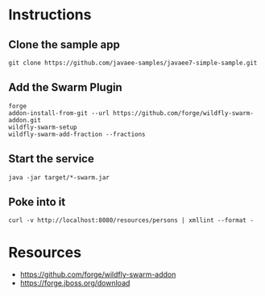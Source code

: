 # Instructions

## Clone the sample app

```
git clone https://github.com/javaee-samples/javaee7-simple-sample.git
```

## Add the Swarm Plugin
```
forge 
addon-install-from-git --url https://github.com/forge/wildfly-swarm-addon.git
wildfly-swarm-setup
wildfly-swarm-add-fraction --fractions
```

## Start the service

```
java -jar target/*-swarm.jar
```

## Poke into it

```
curl -v http://localhost:8080/resources/persons | xmllint --format -
```

# Resources

- https://github.com/forge/wildfly-swarm-addon
- https://forge.jboss.org/download


